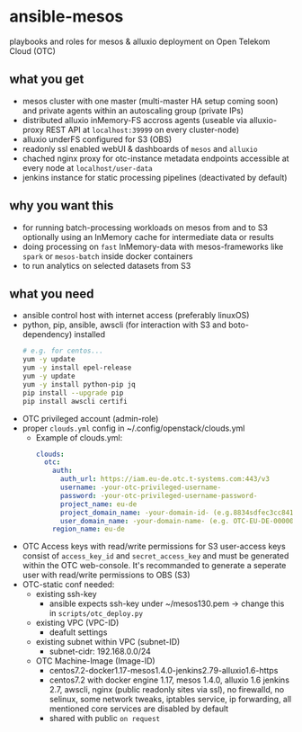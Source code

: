 ansible-mesos
=============
playbooks and roles for mesos & alluxio deployment on Open Telekom Cloud (OTC)

##  what you get
- mesos cluster with one master (multi-master HA setup coming soon) and private agents within an autoscaling group (private IPs)
- distributed alluxio inMemory-FS accross agents (useable via alluxio-proxy REST API at `localhost:39999` on every cluster-node)
- alluxio underFS configured for S3 (OBS)
- readonly ssl enabled webUI & dashboards of `mesos` and `alluxio`
- chached nginx proxy for otc-instance metadata endpoints accessible at every node at  `localhost/user-data`
- jenkins instance for static processing pipelines (deactivated by default)

## why you want this
- for running batch-processing workloads on mesos from and to S3 optionally using an InMemory cache for intermediate data or results
- doing processing on `fast` InMemory-data with mesos-frameworks like `spark` or `mesos-batch` inside docker containers
- to run analytics on selected datasets from S3

## what you need
- ansible control host with internet access (preferably linuxOS)
- python, pip, ansible, awscli (for interaction with S3 and boto-dependency) installed
  ```sh
  # e.g. for centos...
  yum -y update
  yum -y install epel-release
  yum -y update
  yum -y install python-pip jq
  pip install --upgrade pip
  pip install awscli certifi
  ```
- OTC privileged account (admin-role)
- proper `clouds.yml` config in ~/.config/openstack/clouds.yml
  * Example of clouds.yml:
    ```yaml
    clouds:
      otc:
        auth:
          auth_url: https://iam.eu-de.otc.t-systems.com:443/v3
          username: -your-otc-privileged-username-
          password: -your-otc-privileged-username-password-
          project_name: eu-de
          project_domain_name: -your-domain-id- (e.g.8834sdfec3cc84120aac157xyz1234)
          user_domain_name: -your-domain-name- (e.g. OTC-EU-DE-0000000000xxxxxx)
        region_name: eu-de
    ```
- OTC Access keys with read/write permissions for S3
user-access keys consist of `access_key_id` and  `secret_access_key` and must be generated within the OTC web-console. It's recommanded to generate a seperate user with read/write permissions to OBS (S3) 
- OTC-static conf needed:
    - existing ssh-key
       - ansible expects ssh-key under ~/mesos130.pem -> change this in `scripts/otc_deploy.py`
    - existing VPC (VPC-ID)
       - deafult settings
    - existing subnet within VPC (subnet-ID)
       - subnet-cidr: 192.168.0.0/24
    - OTC Machine-Image (Image-ID)
       - centos7.2-docker1.17-mesos1.4.0-jenkins2.79-alluxio1.6-https
       - centos7.2 with docker engine 1.17, mesos 1.4.0, alluxio 1.6 jenkins 2.7, awscli, nginx (public readonly sites via ssl), no firewalld, no selinux, some network tweaks, iptables service, ip forwarding, all mentioned core services are disabled by default
       - shared with public `on request`
